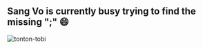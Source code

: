 ## Sang Vo is currently busy trying to find the missing ";" 😄
![tonton-tobi](https://user-images.githubusercontent.com/97276811/203482491-cc80066b-6782-428f-b4bf-eb06acaa3f12.gif)

<!--
**sangvo235/sangvo235** is a ✨ _special_ ✨ repository because its `README.md` (this file) appears on your GitHub profile.

Here are some ideas to get you started:

- 🔭 I’m currently working on ...
- 🌱 I’m currently learning ...
- 👯 I’m looking to collaborate on ...
- 🤔 I’m looking for help with ...
- 💬 Ask me about ...
- 📫 How to reach me: ...
- 😄 Pronouns: ...
- ⚡ Fun fact: ...
-->
